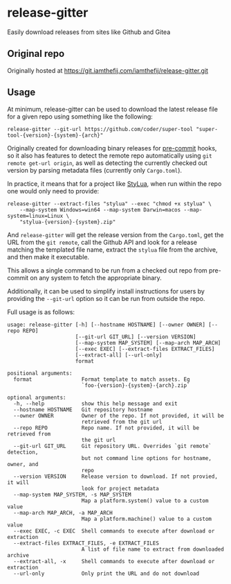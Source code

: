 # release-gitter

Easily download releases from sites like Github and Gitea

## Original repo

Originally hosted at https://git.iamthefij.com/iamthefij/release-gitter.git

## Usage

At minimum, release-gitter can be used to download the latest release file for a given repo using something like the following:

    release-gitter --git-url https://github.com/coder/super-tool "super-tool-{version}-{system}-{arch}"

Originally created for downloading binary releases for [pre-commit](https://pre-commit.com) hooks, so it also has features
to detect the remote repo automatically using `git remote get-url origin`, as well as detecting the currently checked out version
by parsing metadata files (currently only `Cargo.toml`).

In practice, it means that for a project like [StyLua](https://github.com/JohnnyMorganz/StyLua), when run within the repo one would only need to provide:

    release-gitter --extract-files "stylua" --exec "chmod +x stylua" \
        --map-system Windows=win64 --map-system Darwin=macos --map-system=linux=Linux \
        "stylua-{version}-{system}.zip"

And `release-gitter` will get the release version from the `Cargo.toml`, get the URL from the `git remote`, call the Github API and look for a release matching the templated file name, extract the `stylua` file from the archive, and then make it executable.

This allows a single command to be run from a checked out repo from pre-commit on any system to fetch the appropriate binary.

Additionally, it can be used to simplify install instructions for users by providing the `--git-url` option so it can be run from outside the repo.

Full usage is as follows:

    usage: release-gitter [-h] [--hostname HOSTNAME] [--owner OWNER] [--repo REPO]
                          [--git-url GIT_URL] [--version VERSION]
                          [--map-system MAP_SYSTEM] [--map-arch MAP_ARCH]
                          [--exec EXEC] [--extract-files EXTRACT_FILES]
                          [--extract-all] [--url-only]
                          format

    positional arguments:
      format                Format template to match assets. Eg
                            `foo-{version}-{system}-{arch}.zip`

    optional arguments:
      -h, --help            show this help message and exit
      --hostname HOSTNAME   Git repository hostname
      --owner OWNER         Owner of the repo. If not provided, it will be
                            retrieved from the git url
      --repo REPO           Repo name. If not provided, it will be retrieved from
                            the git url
      --git-url GIT_URL     Git repository URL. Overrides `git remote` detection,
                            but not command line options for hostname, owner, and
                            repo
      --version VERSION     Release version to download. If not provied, it will
                            look for project metadata
      --map-system MAP_SYSTEM, -s MAP_SYSTEM
                            Map a platform.system() value to a custom value
      --map-arch MAP_ARCH, -a MAP_ARCH
                            Map a platform.machine() value to a custom value
      --exec EXEC, -c EXEC  Shell commands to execute after download or extraction
      --extract-files EXTRACT_FILES, -e EXTRACT_FILES
                            A list of file name to extract from downloaded archive
      --extract-all, -x     Shell commands to execute after download or extraction
      --url-only            Only print the URL and do not download
